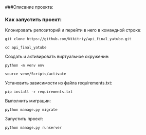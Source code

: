 ###Описание проекта:


### Как запустить проект:

Клонировать репозиторий и перейти в него в командной строке:

```
git clone https://github.com/Nikitriy/api_final_yatube.git
```

```
cd api_final_yatube
```

Cоздать и активировать виртуальное окружение:

```
python -m venv env
```

```
source venv/Scripts/activate
```

Установить зависимости из файла requirements.txt:


```
pip install -r requirements.txt
```

Выполнить миграции:

```
python manage.py migrate
```

Запустить проект:

```
python manage.py runserver
```

